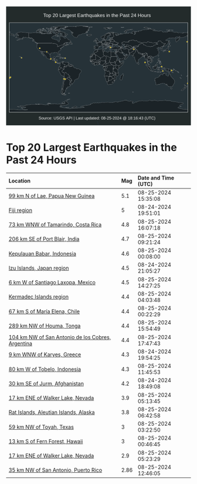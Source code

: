 ![Map](./map.png)

# Top 20 Largest Earthquakes in the Past 24 Hours

| Location | Mag | Date and Time (UTC) |
|:---|:---|:---|
| [99 km N of Lae, Papua New Guinea](https://earthquake.usgs.gov/earthquakes/eventpage/us7000n9bs) | 5.1 | 08-25-2024 15:35:08 |
| [Fiji region](https://earthquake.usgs.gov/earthquakes/eventpage/us7000n983) | 5 | 08-24-2024 19:51:01 |
| [73 km WNW of Tamarindo, Costa Rica](https://earthquake.usgs.gov/earthquakes/eventpage/us7000n9c6) | 4.8 | 08-25-2024 16:07:18 |
| [206 km SE of Port Blair, India](https://earthquake.usgs.gov/earthquakes/eventpage/us7000n9ak) | 4.7 | 08-25-2024 09:21:24 |
| [Kepulauan Babar, Indonesia](https://earthquake.usgs.gov/earthquakes/eventpage/us7000n98n) | 4.6 | 08-25-2024 00:08:00 |
| [Izu Islands, Japan region](https://earthquake.usgs.gov/earthquakes/eventpage/us7000n989) | 4.5 | 08-24-2024 21:05:27 |
| [6 km W of Santiago Laxopa, Mexico](https://earthquake.usgs.gov/earthquakes/eventpage/us7000n9bk) | 4.5 | 08-25-2024 14:27:25 |
| [Kermadec Islands region](https://earthquake.usgs.gov/earthquakes/eventpage/us7000n99h) | 4.4 | 08-25-2024 04:03:48 |
| [67 km S of María Elena, Chile](https://earthquake.usgs.gov/earthquakes/eventpage/us7000n98p) | 4.4 | 08-25-2024 00:22:29 |
| [289 km NW of Houma, Tonga](https://earthquake.usgs.gov/earthquakes/eventpage/us7000n9c7) | 4.4 | 08-25-2024 15:54:49 |
| [104 km NW of San Antonio de los Cobres, Argentina](https://earthquake.usgs.gov/earthquakes/eventpage/us7000n9cm) | 4.4 | 08-25-2024 17:47:43 |
| [9 km WNW of Karyes, Greece](https://earthquake.usgs.gov/earthquakes/eventpage/us7000n984) | 4.3 | 08-24-2024 19:54:25 |
| [80 km W of Tobelo, Indonesia](https://earthquake.usgs.gov/earthquakes/eventpage/us7000n9az) | 4.3 | 08-25-2024 11:45:53 |
| [30 km SE of Jurm, Afghanistan](https://earthquake.usgs.gov/earthquakes/eventpage/us7000n97z) | 4.2 | 08-24-2024 18:49:08 |
| [17 km ENE of Walker Lake, Nevada](https://earthquake.usgs.gov/earthquakes/eventpage/nn00882964) | 3.9 | 08-25-2024 05:13:45 |
| [Rat Islands, Aleutian Islands, Alaska](https://earthquake.usgs.gov/earthquakes/eventpage/ak024axpqbts) | 3.8 | 08-25-2024 06:42:58 |
| [59 km NW of Toyah, Texas](https://earthquake.usgs.gov/earthquakes/eventpage/us7000n997) | 3 | 08-25-2024 03:22:50 |
| [13 km S of Fern Forest, Hawaii](https://earthquake.usgs.gov/earthquakes/eventpage/us7000n98t) | 3 | 08-25-2024 00:46:45 |
| [17 km ENE of Walker Lake, Nevada](https://earthquake.usgs.gov/earthquakes/eventpage/nn00882969) | 2.9 | 08-25-2024 05:23:29 |
| [35 km NW of San Antonio, Puerto Rico](https://earthquake.usgs.gov/earthquakes/eventpage/pr71458173) | 2.86 | 08-25-2024 12:46:05 |
